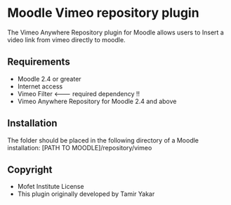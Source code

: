 # Moodle Vimeo repository plugin

The Vimeo Anywhere Repository plugin for Moodle allows users to Insert a video link from vimeo directly to moodle.

## Requirements
* Moodle 2.4 or greater
* Internet access
* Vimeo Filter <--- required dependency !!
* Vimeo Anywhere Repository for Moodle 2.4 and above

## Installation
The folder should be placed in the following directory of a Moodle installation: [PATH TO MOODLE]/repository/vimeo

## Copyright
* Mofet Institute License
* This plugin originally developed by Tamir Yakar
